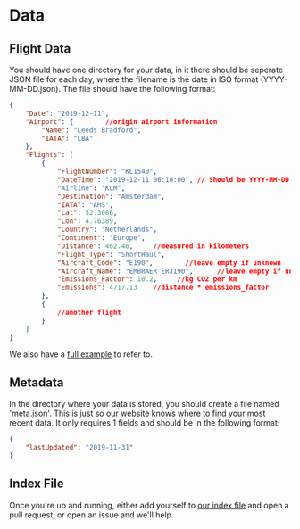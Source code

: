 # Data

## Flight Data
You should have one directory for your data, in it there should be seperate JSON file for each day, where the filename is the date in ISO format (YYYY-MM-DD.json).
The file should have the following format:

```json
{
    "Date": "2019-12-11",
    "Airport": {        //origin airport information
        "Name": "Leeds Bradford",
        "IATA": "LBA"
    },
    "Flights": [
        {
            "FlightNumber": "KL1540",
            "DateTime": "2019-12-11 06:10:00", // Should be YYYY-MM-DD HH:MM:SS format
            "Airline": "KLM",
            "Destination": "Amsterdam",
            "IATA": "AMS",
            "Lat": 52.3086,
            "Lon": 4.76389,
            "Country": "Netherlands",
            "Continent": "Europe",
            "Distance": 462.46,     //measured in kilometers
            "Flight_Type": "ShortHaul",
            "Aircraft_Code": "E190",        //leave empty if unknown
            "Aircraft_Name": "EMBRAER ERJ190",      //leave empty if unknown
            "Emissions_Factor": 10.2,     //kg CO2 per km
            "Emissions": 4717.13    //distance * emissions_factor
        },
        {
            //another flight 
        }
    ]
}
```
We also have a [full example](flights-example.json) to refer to.

## Metadata
In the directory where your data is stored, you should create a file named 'meta.json'. This is just so our website knows where to find your most recent data. It only requires 1 fields and should be in the following format:
```json
{
    "lastUpdated": "2019-11-31"
}
```

## Index File
Once you're up and running, either add yourself to [our index file](data/index.json) and open a pull request, or open an issue and we'll help.



